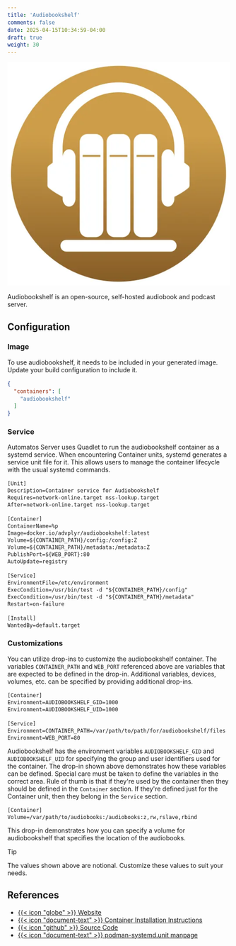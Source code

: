 ```yaml
---
title: 'Audiobookshelf'
comments: false
date: 2025-04-15T10:34:59-04:00
draft: true
weight: 30
---
```

![Audiobookshelf](./audiobookshelf.webp)

Audiobookshelf is an open-source, self-hosted audiobook and podcast server.

## Configuration

### Image

To use audiobookshelf, it needs to be included in your generated image. Update your build configuration to include it.

```json {filename=".config/my-server-build"}
{
  "containers": [
    "audiobookshelf"
  ]
}
```

### Service

Automatos Server uses Quadlet to run the audiobookshelf container as a systemd service. When encountering Container units, systemd generates a service unit file for it. This allows users to manage the container lifecycle with the usual systemd commands.

```systemd {base_url="https://github.com/cubt85iz/automatos-server/blob/main", filename="/etc/containers/systemd/audiobookshelf.container"}
[Unit]
Description=Container service for Audiobookshelf
Requires=network-online.target nss-lookup.target
After=network-online.target nss-lookup.target

[Container]
ContainerName=%p
Image=docker.io/advplyr/audiobookshelf:latest
Volume=${CONTAINER_PATH}/config:/config:Z
Volume=${CONTAINER_PATH}/metadata:/metadata:Z
PublishPort=${WEB_PORT}:80
AutoUpdate=registry

[Service]
EnvironmentFile=/etc/environment
ExecCondition=/usr/bin/test -d "${CONTAINER_PATH}/config"
ExecCondition=/usr/bin/test -d "${CONTAINER_PATH}/metadata"
Restart=on-failure

[Install]
WantedBy=default.target
```

### Customizations

You can utilize drop-ins to customize the audiobookshelf container. The variables `CONTAINER_PATH` and `WEB_PORT` referenced above are variables that are expected to be defined in the drop-in. Additional variables, devices, volumes, etc. can be specified by providing additional drop-ins.

```systemd {filename="/etc/containers/systemd/audiobookshelf.container.d/01-variables.conf"}
[Container]
Environment=AUDIOBOOKSHELF_GID=1000
Environment=AUDIOBOOKSHELF_UID=1000

[Service]
Environment=CONTAINER_PATH=/var/path/to/path/for/audiobookshelf/files
Environment=WEB_PORT=80
```

Audiobookshelf has the environment variables `AUDIOBOOKSHELF_GID` and `AUDIOBOOKSHELF_UID` for specifying the group and user identifiers used for the container. The drop-in shown above demonstrates how these variables can be defined. Special care must be taken to define the variables in the correct area. Rule of thumb is that if they're used by the container then they should be defined in the `Container` section. If they're defined just for the Container unit, then they belong in the `Service` section.

```systemd {filename="/etc/containers/systemd/audiobookshelf.container.d/02-volumes.conf"}
[Container]
Volume=/var/path/to/audiobooks:/audiobooks:z,rw,rslave,rbind
```

This drop-in demonstrates how you can specify a volume for audiobookshelf that specifies the location of the audiobooks.

> [!TIP]
> The values shown above are notional. Customize these values to suit your needs.

## References

- [{{< icon "globe" >}} Website](https://audiobookshelf.org)
- [{{< icon "document-text" >}} Container Installation Instructions](https://www.audiobookshelf.org/docs#docker-compose-install)
- [{{< icon "github" >}} Source Code](https://github.com/advplyr/audiobookshelf)
- [{{< icon "document-text" >}} podman-systemd.unit manpage](https://docs.podman.io/en/latest/markdown/podman-systemd.unit.5.html)
